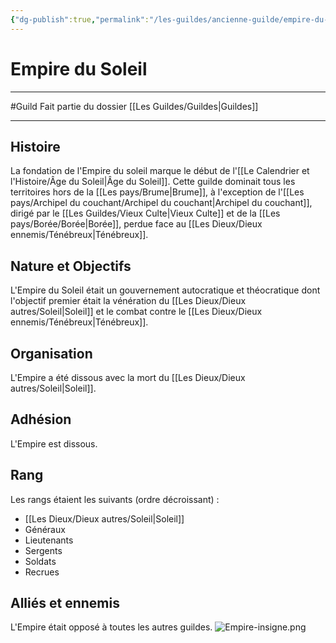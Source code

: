 ```yaml
---
{"dg-publish":true,"permalink":"/les-guildes/ancienne-guilde/empire-du-soleil/"}
---
```


# Empire du Soleil
---
#Guild
Fait partie du dossier [[Les Guildes/Guildes\|Guildes]]

-------
## Histoire
La fondation de l'Empire du soleil marque le début de l'[[Le Calendrier et l'Histoire/Âge du Soleil\|Âge du Soleil]]. Cette guilde dominait tous les territoires hors de la [[Les pays/Brume\|Brume]], à l'exception de l'[[Les pays/Archipel du couchant/Archipel du couchant\|Archipel du couchant]], dirigé par le [[Les Guildes/Vieux Culte\|Vieux Culte]] et de la [[Les pays/Borée/Borée\|Borée]], perdue face au [[Les Dieux/Dieux ennemis/Ténébreux\|Ténébreux]].
## Nature et Objectifs
L'Empire du Soleil était un gouvernement autocratique et théocratique dont l'objectif premier était la vénération du [[Les Dieux/Dieux autres/Soleil\|Soleil]] et le combat contre le [[Les Dieux/Dieux ennemis/Ténébreux\|Ténébreux]].
## Organisation
L'Empire a été dissous avec la mort du [[Les Dieux/Dieux autres/Soleil\|Soleil]].
## Adhésion
L'Empire est dissous.
## Rang
Les rangs étaient les suivants (ordre décroissant) :
- [[Les Dieux/Dieux autres/Soleil\|Soleil]]
- Généraux
- Lieutenants
- Sergents
- Soldats
- Recrues
## Alliés et ennemis
L'Empire était opposé à toutes les autres guildes.
![Empire-insigne.png](/img/user/_Images/_Guilde/Empire-insigne.png)